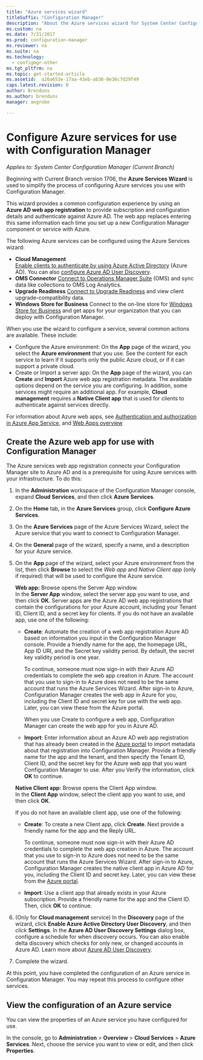 ```yaml
---
title: "Azure services wizard"
titleSuffix: "Configuration Manager"
description: "About the Azure services wizard for System Center Configuration Manager."
ms.custom: na
ms.date: 7/31/2017
ms.prod: configuration-manager
ms.reviewer: na
ms.suite: na
ms.technology:
  - configmgr-other
ms.tgt_pltfrm: na
ms.topic: get-started-article
ms.assetid:  a26a653e-17aa-43eb-ab36-0e36c7d29f49
caps.latest.revision: 0
author: Brenduns
ms.author: brenduns
manager: angrobe

---
```

# Configure Azure services for use with Configuration Manager

*Applies to: System Center Configuration Manager (Current Branch)*

Beginning with Current Branch version 1706, the **Azure Services Wizard** is used to simplify the process of configuring Azure services you use with Configuration Manager.

This wizard provides a common configuration experience by using an **Azure AD web app registration** to provide subscription and configuration details and authenticate against Azure AD. The web app replaces entering this same information each time you set up a new Configuration Manager component or service with Azure.

The following Azure services can be configured using the Azure Services wizard:
-   **Cloud Management**   
    [Enable clients to authenticate by using Azure Active Directory](/sccm/core/clients/deploy/deploy-clients-cmg-azure) (Azure AD). You can also [configure Azure AD User Discovery](/sccm/core/servers/deploy/configure/configure-discovery-methods#azureaadisc).
-   **OMS Connector**
    [Connect to Operations Manager Suite](/sccm/core/clients/manage/sync-data-microsoft-operations-management-suite)   (OMS) and sync data like collections to OMS Log Analytics.
-   **Upgrade Readiness**
    [Connect to Upgrade Readiness](/sccm/core/clients/manage/upgrade/upgrade-analytics) and view client upgrade-compatibility data.
-   **Windows Store for Business**
    Connect to the on-line store for [Windows Store for Business](/sccm/apps/deploy-use/manage-apps-from-the-windows-store-for-business) and get apps for your organization that you can deploy with Configuration Manager.

When you use the wizard to configure a service, several common actions are available.
These include:
-   Configure the Azure environment:  On the **App** page of the wizard, you select the **Azure environment** that you use. See the content for each service to learn if it supports only the public Azure cloud, or if it can support a private cloud.
-   Create or Import a server app:   On the **App** page of the wizard, you can **Create** and **Import** Azure web app registration metadata. The available options depend on the service you are configuring. In addition, some services might require an additional app. For example, **Cloud management** requires a **Native Client app** that is used for clients to authenticate against services directly.


For information about Azure web apps, see [Authentication and authorization in Azure App Service](/azure/app-service/app-service-authentication-overview), and [Web Apps overview](/azure/app-service-web/app-service-web-overview)


## <a name="webapp"></a> Create the Azure web app for use with Configuration Manager

The Azure services web app registration connects your Configuration Manager site to Azure AD and is a prerequisite for using Azure services with your infrastructure. To do this:

1.	In the **Administration** workspace of the Configuration Manager console, expand **Cloud Services**, and then click **Azure Services**.
2.	On the **Home** tab, in the **Azure Services** group, click **Configure Azure Services**.
3.	On the **Azure Services** page of the Azure Services Wizard, select the Azure service that you want to connect to Configuration Manager.
4.	On the **General** page of the wizard, specify a name, and a description for your Azure service.
5.	On the **App** page of the wizard, select your Azure environment from the list, then click **Browse** to select the *Web app* and *Native Client app* (only if required) that will be used to configure the Azure service.

    **Web app:**   Browse opens the Server App window.    
	  In the **Server App** window, select the server app you want to use, and then click **OK**. Server apps are the Azure AD web app registrations that contain the configurations for your Azure account, including your Tenant ID, Client ID, and a secret key for clients.
    If you do not have an available app, use one of the following:

	- **Create**: Automate the creation of a web app registration Azure AD based on information you input in the Configuration Manager console. Provide a friendly name for the app, the homepage URL, App ID URI, and the Secret key validity period. By default, the secret key validity period is one year.
        
        To continue, someone must now sign-in with their Azure AD credentials to complete the web app creation in Azure. The account that you use to sign-in to Azure does not need to be the same account that runs the Azure Services Wizard. After sign-in to Azure, Configuration Manager creates the web app in Azure for you, including the Client ID and secret key for use with the web app. Later, you can view these from the Azure portal.

        When you use Create to configure a web app, Configuration Manager can create the web app for you in Azure AD.
	
    - **Import**: Enter information about an Azure AD web app registration that has already been created in the [Azure portal](https://portal.azure.com) to import metadata about that registration into Configuration Manager. Provide a friendly name for the app and the tenant, and then specify the Tenant ID, Client ID, and the secret key for the Azure web app that you want Configuration Manager to use. After you Verify the information, click **OK** to continue.


    **Native Client app:**  Browse opens the Client App window.  
     In the **Client App** window, select the client app you want to use, and then click **OK**.

     If you do not have an available client app, use one of the following:
     - **Create**: To create a new Client app, click **Create**. Next provide a friendly name for the app and the Reply URL.

         To continue, someone must now sign-in with their Azure AD credentials to complete the web app creation in Azure. The account that you use to sign-in to Azure does not need to be the same account that runs the Azure Services Wizard. After sign-in to Azure, Configuration Manager creates the native client app in Azure AD for you, including the Client ID and secret key. Later, you can view these from the [Azure portal](https://portal.azure.com). 

     - **Import**: Use a client app that already exists in your Azure subscription. Provide a friendly name for the app and the Client ID. Then, click **OK** to continue.

  <!--  MOVE THIS AND STEP 6 TO configure Azure AD User Discover  content
       [!TIP]  
     When you use Import, the account you use to run the wizard must have the *Read directory data* application permission in the Azure portal. This is required to set the correct permissions for the App. When you use Create, Configuration Manager creates the app with the correct permissions. However, you still must give consent to the application in the Azure portal.   -->


6.	(Only for **Cloud management** service) In the **Discovery** page of the wizard, click **Enable Azure Active Directory User Discovery**, and then click **Settings**.
In the **Azure AD User Discovery Settings** dialog box, configure a schedule for when discovery occurs. You can also enable delta discovery which checks for only new, or changed accounts in Azure AD. Learn more about [Azure AD User Discovery](/sccm/core/servers/deploy/configure/about-discovery-methods#azureaddisc).

7.	Complete the wizard.

At this point, you have completed the configuration of an Azure service in Configuration Manager. You may repeat this process to configure other services.

## View the configuration of an Azure service
You can view the properties of an Azure service you have configured for use.

In the console, go to **Administration** > **Overview** > **Cloud Services** > **Azure Services**. Next, choose the service you want to view or edit, and then click **Properties**.
